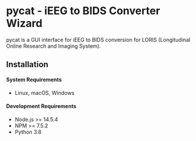 # pycat - iEEG to BIDS Converter Wizard

pycat is a GUI interface for iEEG to BIDS conversion for LORIS (Longitudinal Online Research and Imaging System).

## Installation

#### System Requirements

 * Linux, macOS, Windows

#### Development Requirements

 * Node.js >= 14.5.4
 * NPM >= 7.5.2
 * Python 3.8
